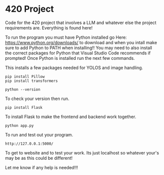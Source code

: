 # 420 Project
Code for the 420 project that involves a LLM and whatever else the project requirements are.
Everything is found here!


To run the program you must have Python installed go Here: https://www.python.org/downloads/ to download and when you intall make sure to add Python to PATH when installing!!
You may need to also install the correct packages for Python that Visual Studio Code recommends if prompted!
Once Python is installed run the next few commands.

This installs a few packages needed for YOLOS and image handling.
```
pip install Pillow
pip install transformers
```

```
python --version
```
To check your version then run.


```
pip install Flask
```
To install Flask to make the frontend and backend work together.


```
python app.py
```
To run and test out your program.


```
http://127.0.0.1:5000/
```
To get to website and to test your work. Its just localhost so whatever your's may be as this could be different!

Let me know if any help is needed!!!
